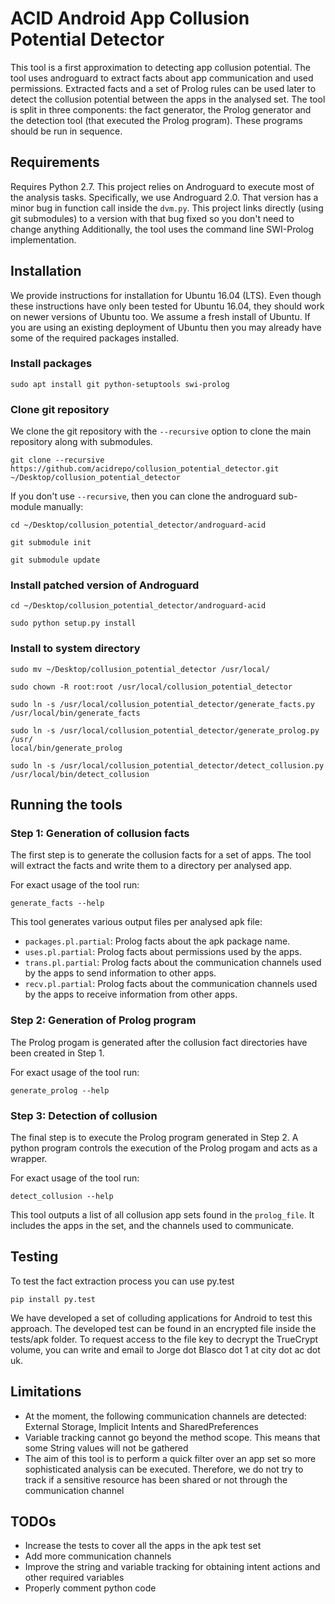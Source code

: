 # ACID Android App Collusion Potential Detector

This tool is a first approximation to detecting app collusion potential. The tool uses androguard to extract facts about
app communication and used permissions. Extracted facts and a set of Prolog rules can be used later to detect the collusion
potential between the apps in the analysed set. The tool is split in three components: the fact generator, the Prolog generator and the detection tool (that executed the Prolog program). These programs should be run in sequence.

## Requirements

Requires Python 2.7. This project relies on Androguard to execute most of the analysis tasks. Specifically, we use Androguard 2.0. That version has a minor bug in 
function call inside the `dvm.py`. This project links directly (using git submodules) to a version with that bug fixed so you don't need to change anything
Additionally, the tool uses the command line SWI-Prolog implementation.

## Installation

We provide instructions for installation for Ubuntu 16.04 (LTS). Even though these instructions have only been tested for Ubuntu 16.04, they should work on newer versions of Ubuntu too. We assume a fresh install of Ubuntu. If you are using an existing deployment of Ubuntu then you may already have some of the required packages installed.

### Install packages

```
sudo apt install git python-setuptools swi-prolog
```

### Clone git repository

We clone the git repository with the `--recursive` option to clone the main repository along with submodules.

```
git clone --recursive https://github.com/acidrepo/collusion_potential_detector.git ~/Desktop/collusion_potential_detector
```

If you don't use `--recursive`, then you can clone the androguard sub-module manually:

```
cd ~/Desktop/collusion_potential_detector/androguard-acid

git submodule init

git submodule update
```

### Install patched version of Androguard

```
cd ~/Desktop/collusion_potential_detector/androguard-acid

sudo python setup.py install
```

### Install to system directory

```
sudo mv ~/Desktop/collusion_potential_detector /usr/local/

sudo chown -R root:root /usr/local/collusion_potential_detector

sudo ln -s /usr/local/collusion_potential_detector/generate_facts.py /usr/local/bin/generate_facts

sudo ln -s /usr/local/collusion_potential_detector/generate_prolog.py /usr/
local/bin/generate_prolog

sudo ln -s /usr/local/collusion_potential_detector/detect_collusion.py /usr/local/bin/detect_collusion
```

## Running the tools

### Step 1: Generation of collusion facts
The first step is to generate the collusion facts for a set of apps. The tool will extract the facts and write them to a directory per analysed app.

For exact usage of the tool run:

```
generate_facts --help
```

This tool generates various output files per analysed apk file:
- `packages.pl.partial`: Prolog facts about the apk package name.
- `uses.pl.partial`: Prolog facts about permissions used by the apps.
- `trans.pl.partial`: Prolog facts about the communication channels used by the apps to send information to other apps.
- `recv.pl.partial`: Prolog facts about the communication channels used by the apps to receive information from other apps.


### Step 2: Generation of Prolog program
The Prolog progam is generated after the collusion fact directories have been created in Step 1.

For exact usage of the tool run:

```
generate_prolog --help
```

### Step 3: Detection of collusion 
The final step is to execute the Prolog program generated in Step 2. A python program controls the execution of the Prolog progam and acts as a wrapper.

For exact usage of the tool run:

```
detect_collusion --help
```

This tool outputs a list of all collusion app sets found in the `prolog_file`. It includes the apps in the set, and the channels used to communicate.
 
## Testing

To test the fact extraction process you can use py.test

```
pip install py.test
```

We have developed a set of colluding applications for Android to test this approach. The developed test can be found in an encrypted file inside the tests/apk folder. To request access to the file key to decrypt the TrueCrypt volume, you can write and email to
Jorge dot Blasco dot 1 at city dot ac dot uk.

## Limitations

- At the moment, the following communication channels are detected: External Storage, Implicit Intents and SharedPreferences
- Variable tracking cannot go beyond the method scope. This means that some String values will not be gathered
- The aim of this tool is to perform a quick filter over an app set so more sophisticated analysis can be executed. Therefore, we do not try to track if a sensitive resource has been shared or not through the communication channel


## TODOs
- Increase the tests to cover all the apps in the apk test set
- Add more communication channels
- Improve the string and variable tracking for obtaining intent actions and other required variables
- Properly comment python code
